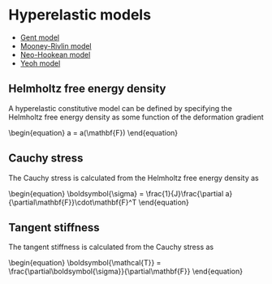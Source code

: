 # Hyperelastic models

- [Gent model](hyperelastic/gent.md)
- [Mooney-Rivlin model](hyperelastic/mooney-rivlin.md)
- [Neo-Hookean model](hyperelastic/neo-hookean.md)
- [Yeoh model](hyperelastic/yeoh.md)

## Helmholtz free energy density

A hyperelastic constitutive model can be defined by specifying the Helmholtz free energy density as some function of the deformation gradient

\\begin{equation}
    a = a(\\mathbf{F})
\\end{equation}

## Cauchy stress

The Cauchy stress is calculated from the Helmholtz free energy density as

\\begin{equation}
    \\boldsymbol{\\sigma} = \\frac{1}{J}\\frac{\\partial a}{\\partial\\mathbf{F}}\\cdot\\mathbf{F}^T
\\end{equation}

## Tangent stiffness

The tangent stiffness is calculated from the Cauchy stress as

\\begin{equation}
    \\boldsymbol{\\mathcal{T}} = \\frac{\\partial\\boldsymbol{\\sigma}}{\\partial\\mathbf{F}}
\\end{equation}
